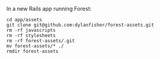 In a new Rails app running Forest:

```
cd app/assets
git clone git@github.com:dylanfisher/forest-assets.git
rm -rf javascripts
rm -rf stylesheets
rm -rf forest-assets/.git
mv forest-assets/* ./
rmdir forest-assets
```
